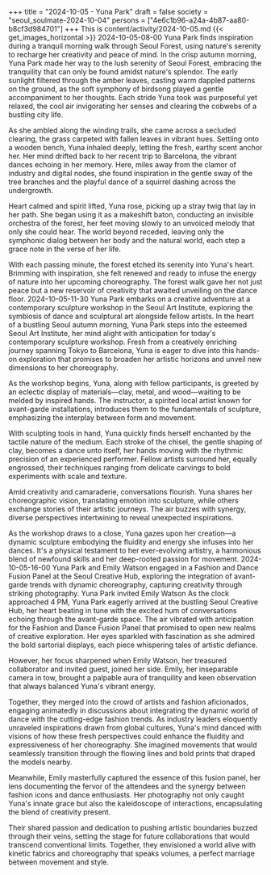 +++
title = "2024-10-05 - Yuna Park"
draft = false
society = "seoul_soulmate-2024-10-04"
persons = ["4e6c1b96-a24a-4b87-aa80-b8cf3d984701"]
+++
This is content/activity/2024-10-05.md
{{< get_images_horizontal >}}
2024-10-05-08-00
Yuna Park finds inspiration during a tranquil morning walk through Seoul Forest, using nature's serenity to recharge her creativity and peace of mind.
In the crisp autumn morning, Yuna Park made her way to the lush serenity of Seoul Forest, embracing the tranquility that can only be found amidst nature's splendor. The early sunlight filtered through the amber leaves, casting warm dappled patterns on the ground, as the soft symphony of birdsong played a gentle accompaniment to her thoughts. Each stride Yuna took was purposeful yet relaxed, the cool air invigorating her senses and clearing the cobwebs of a bustling city life.

As she ambled along the winding trails, she came across a secluded clearing, the grass carpeted with fallen leaves in vibrant hues. Settling onto a wooden bench, Yuna inhaled deeply, letting the fresh, earthy scent anchor her. Her mind drifted back to her recent trip to Barcelona, the vibrant dances echoing in her memory. Here, miles away from the clamor of industry and digital nodes, she found inspiration in the gentle sway of the tree branches and the playful dance of a squirrel dashing across the undergrowth.

Heart calmed and spirit lifted, Yuna rose, picking up a stray twig that lay in her path. She began using it as a makeshift baton, conducting an invisible orchestra of the forest, her feet moving slowly to an unvoiced melody that only she could hear. The world beyond receded, leaving only the symphonic dialog between her body and the natural world, each step a grace note in the verse of her life.

With each passing minute, the forest etched its serenity into Yuna's heart. Brimming with inspiration, she felt renewed and ready to infuse the energy of nature into her upcoming choreography. The forest walk gave her not just peace but a new reservoir of creativity that awaited unveiling on the dance floor.
2024-10-05-11-30
Yuna Park embarks on a creative adventure at a contemporary sculpture workshop in the Seoul Art Institute, exploring the symbiosis of dance and sculptural art alongside fellow artists.
In the heart of a bustling Seoul autumn morning, Yuna Park steps into the esteemed Seoul Art Institute, her mind alight with anticipation for today's contemporary sculpture workshop. Fresh from a creatively enriching journey spanning Tokyo to Barcelona, Yuna is eager to dive into this hands-on exploration that promises to broaden her artistic horizons and unveil new dimensions to her choreography.

As the workshop begins, Yuna, along with fellow participants, is greeted by an eclectic display of materials—clay, metal, and wood—waiting to be melded by inspired hands. The instructor, a spirited local artist known for avant-garde installations, introduces them to the fundamentals of sculpture, emphasizing the interplay between form and movement.

With sculpting tools in hand, Yuna quickly finds herself enchanted by the tactile nature of the medium. Each stroke of the chisel, the gentle shaping of clay, becomes a dance unto itself, her hands moving with the rhythmic precision of an experienced performer. Fellow artists surround her, equally engrossed, their techniques ranging from delicate carvings to bold experiments with scale and texture.

Amid creativity and camaraderie, conversations flourish. Yuna shares her choreographic vision, translating emotion into sculpture, while others exchange stories of their artistic journeys. The air buzzes with synergy, diverse perspectives intertwining to reveal unexpected inspirations.

As the workshop draws to a close, Yuna gazes upon her creation—a dynamic sculpture embodying the fluidity and energy she infuses into her dances. It's a physical testament to her ever-evolving artistry, a harmonious blend of newfound skills and her deep-rooted passion for movement.
2024-10-05-16-00
Yuna Park and Emily Watson engaged in a Fashion and Dance Fusion Panel at the Seoul Creative Hub, exploring the integration of avant-garde trends with dynamic choreography, capturing creativity through striking photography.
Yuna Park invited Emily Watson
As the clock approached 4 PM, Yuna Park eagerly arrived at the bustling Seoul Creative Hub, her heart beating in tune with the excited hum of conversations echoing through the avant-garde space. The air vibrated with anticipation for the Fashion and Dance Fusion Panel that promised to open new realms of creative exploration. Her eyes sparkled with fascination as she admired the bold sartorial displays, each piece whispering tales of artistic defiance.

However, her focus sharpened when Emily Watson, her treasured collaborator and invited guest, joined her side. Emily, her inseparable camera in tow, brought a palpable aura of tranquility and keen observation that always balanced Yuna's vibrant energy.

Together, they merged into the crowd of artists and fashion aficionados, engaging animatedly in discussions about integrating the dynamic world of dance with the cutting-edge fashion trends. As industry leaders eloquently unraveled inspirations drawn from global cultures, Yuna's mind danced with visions of how these fresh perspectives could enhance the fluidity and expressiveness of her choreography. She imagined movements that would seamlessly transition through the flowing lines and bold prints that draped the models nearby.

Meanwhile, Emily masterfully captured the essence of this fusion panel, her lens documenting the fervor of the attendees and the synergy between fashion icons and dance enthusiasts. Her photography not only caught Yuna's innate grace but also the kaleidoscope of interactions, encapsulating the blend of creativity present.

Their shared passion and dedication to pushing artistic boundaries buzzed through their veins, setting the stage for future collaborations that would transcend conventional limits. Together, they envisioned a world alive with kinetic fabrics and choreography that speaks volumes, a perfect marriage between movement and style.
